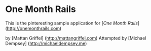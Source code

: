 # One Month Rails

This is the pinteresting sample application for
[*One Month Rails*] (http://onemonthrails.com)

by [Mattan Griffel] (http://mattangriffel.com)
Attempted by [Michael Dempsey] (http://michaeldempsey.me)
